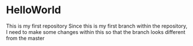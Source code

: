 # HelloWorld
This is my first repository
Since this is my first branch within the repository, I need to make some changes within this so that the branch looks different from the master
